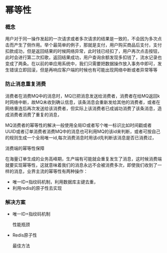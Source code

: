 # 幂等性

### 概念

用户对于同一操作发起的一次请求或者多次请求的结果是一致的，不会因为多次点击而产生了侧作用。举个最简单的例子，那就是支付，用户购买商品后支付，支付扣款成功，但是返回结果的时候网络异常，此时钱已经扣了，用户再次点击按钮，此时会进行第二次扣歌，返回结果成功，用户查询余额发现多扣钱了，流水记录也变成了两条。在以前的单应用系统中，我们只需要把数据操作放入事务中即可，发生错误立即回滚，但是再响应客户端的时候也有可能出现网络中断或者异常等等

### **防止消息重复消费**

消费者在消费MQ中的消息时，MQ已把消息发送给消费者，消费者在给MQ返回k时网络中断，故MQ未收到确认信息，该条消息会重新发给其他的消费者，或者在网络重连后再次发送给该消费者，但实际上该消费者已成诚功消费了该条消息，造成消费者消费了重复的消息，



MQ消费者的幂等性的解决一般使用全局ID或者写个唯一标识比如时间戳或者UUID或者订单消费者消费MQ中的消息也可利用MQ的该id来判断，或者可按自己的规则生成一个全局唯一id,每次消费消息时用该d先判断该消息是否已消费过，

消费端的幂等性保障

在海量订单生成的业务高峰期，生产端有可能就会重复发生了消息，这时候消费端就要实现幂等性，这就意味着我们的消息永远不会被消费多次，即使我们收到了一样的消息，业界主流的幂等性有两种操作：

- 唯一ID+指纹码机制，利用数据库主键去重，
- 利用redis的原子性去实现



### 解决方案

- 唯一ID+指纹码机制

  性能瓶颈

- Redis原子性

  最佳方法

